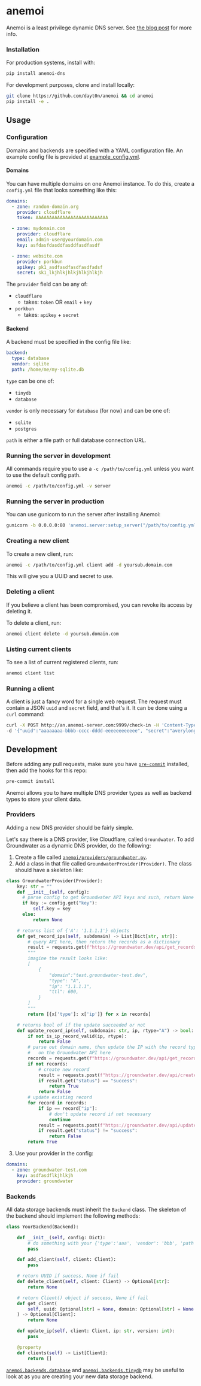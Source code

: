 # anemoi

Anemoi is a least privilege dynamic DNS server. See [the blog post](https://dayt0n.com/articles/anemoi) for more info.

### Installation
For production systems, install with:
```bash
pip install anemoi-dns
```

For development purposes, clone and install locally:
```bash
git clone https://github.com/dayt0n/anemoi && cd anemoi
pip install -e .
```

## Usage

### Configuration
Domains and backends are specified with a YAML configuration file. An example config file is provided at [example_config.yml](https://github.com/dayt0n/anemoi/example_config.yml).

#### Domains
You can have multiple domains on one Anemoi instance. To do this, create a `config.yml` file that looks something like this:
```yaml
domains:
  - zone: random-domain.org
    provider: cloudflare
    token: AAAAAAAAAAAAAAAAAAAAAAAAAAA

  - zone: mydomain.com
    provider: cloudflare
    email: admin-user@yourdomain.com
    key: asfdasfdasddfasddfasdfasdf

  - zone: website.com
    provider: porkbun
    apikey: pk1_asdfasdfasdfasdfadsf
    secret: sk1_lkjhlkjhlkjhlkjhlkjh
```

The `provider` field can be any of:
- `cloudflare`
  - takes: `token` OR `email` + `key`
- `porkbun`
  - takes: `apikey` + `secret`

#### Backend
A backend must be specified in the config file like:
```yaml
backend:
  type: database
  vendor: sqlite
  path: /home/me/my-sqlite.db
```

`type` can be one of:
- `tinydb`
- `database`

`vendor` is only necessary for `database` (for now) and can be one of:
- `sqlite`
- `postgres`

`path` is either a file path or full database connection URL.

### Running the server in development
All commands require you to use a `-c /path/to/config.yml` unless you want to use the default config path.

```bash
anemoi -c /path/to/config.yml -v server
```

### Running the server in production
You can use gunicorn to run the server after installing Anemoi:
```bash
gunicorn -b 0.0.0.0:80 'anemoi.server:setup_server("/path/to/config.yml")'
```

### Creating a new client
To create a new client, run:
```bash
anemoi -c /path/to/config.yml client add -d yoursub.domain.com
```

This will give you a UUID and secret to use.

### Deleting a client
If you believe a client has been compromised, you can revoke its access by deleting it.

To delete a client, run:
```bash
anemoi client delete -d yoursub.domain.com
```

### Listing current clients
To see a list of current registered clients, run:
```bash
anemoi client list
```

### Running a client

A client is just a fancy word for a single web request. The request must contain a JSON `uuid` and `secret` field, and that's it. It can be done using a `curl` command:
```bash
curl -X POST http://an.anemoi-server.com:9999/check-in -H 'Content-Type: application/json' \
-d '{"uuid":"aaaaaaaa-bbbb-cccc-dddd-eeeeeeeeeeee", "secret":"averylongsecrethere"}'
```

## Development
Before adding any pull requests, make sure you have [`pre-commit`](https://pre-commit.com/) installed, then add the hooks for this repo:
```bash
pre-commit install
```

Anemoi allows you to have multiple DNS provider types as well as backend types to store your client data.

### Providers
Adding a new DNS provider should be fairly simple.

Let's say there is a DNS provider, like Cloudflare, called `Groundwater`. To add Groundwater as a dynamic DNS provider, do the following:
1. Create a file called [`anemoi/providers/groundwater.py`](https://github.com/dayt0n/anemoi/anemoi/providers/groundwater.py).
2. Add a class in that file called `GroundwaterProvider(Provider)`. The class should have a skeleton like:
```python
class GroundwaterProvider(Provider):
    key: str = ""
    def __init__(self, config):
      # parse config to get Groundwater API keys and such, return None on failure
      if key := config.get("key"):
          self.key = key
      else:
          return None

    # returns list of {'A': '1.1.1.1'} objects
    def get_record_ips(self, subdomain) -> List[Dict[str, str]]:
        # query API here, then return the records as a dictionary
        result = requests.get(f"https://groundwater.dev/api/get_records/{subdomain}").json()["records"]
        """
        imagine the result looks like:
        [
            {
                "domain":"test.groundwater-test.dev",
                "type": "A",
                "ip": "1.1.1.1",
                "ttl": 600,
            }
        ]
        """
        return [{x['type']: x['ip']} for x in records]

    # returns bool of if the update succeeded or not
    def update_record_ip(self, subdomain: str, ip, rtype="A") -> bool:
        if not is_ip_record_valid(ip, rtype):
            return False
        # parse out domain name, then update the IP with the record type rtype
        #   on the Groundwater API here
        records = requests.get(f"https://groundwater.dev/api/get_records/{subdomain}").json()["records"]
        if not records:
            # create new record
            result = requests.post(f"https://groundwater.dev/api/create_record/{subdomain}/{rtype}/{ip}").json()
            if result.get("status") == "success":
                return True
            return False
        # update existing record
        for record in records:
            if ip == record["ip"]:
                # don't update record if not necessary
                continue
            result = requests.post(f"https://groundwater.dev/api/update_record/{subdomain}/{rtype}/{ip}").json()
            if result.get("status") != "success":
                return False
        return True
```
3. Use your provider in the config:
```yaml
domains:
  - zone: groundwater-test.com
    key: asdfasdflkjhlkjh
    provider: groundwater
```

### Backends

All data storage backends must inherit the `Backend` class. The skeleton of the backend should implement the following methods:
```python
class YourBackend(Backend):

    def __init__(self, config: Dict):
        # do something with your {'type':'aaa', 'vendor': 'bbb', 'path': 'ccc'} config here
        pass

    def add_client(self, client: Client):
        pass

    # return UUID if success, None if fail
    def delete_client(self, client: Client) -> Optional[str]:
        return None

    # return Client() object if success, None if fail
    def get_client(
        self, uuid: Optional[str] = None, domain: Optional[str] = None
    ) -> Optional[Client]:
        return None

    def update_ip(self, client: Client, ip: str, version: int):
        pass

    @property
    def clients(self) -> List[Client]:
        return []
```

[`anemoi.backends.database`](https://github.com/dayt0n/anemoi/anemoi/backends/database.py) and [`anemoi.backends.tinydb`](https://github.com/dayt0n/anemoi/anemoi/backends/tinydb.py) may be useful to look at as you are creating your new data storage backend.
